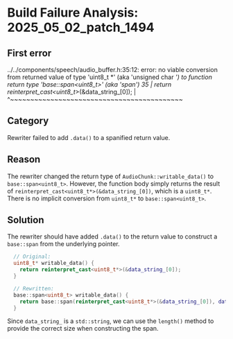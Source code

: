 # Build Failure Analysis: 2025_05_02_patch_1494

## First error

../../components/speech/audio_buffer.h:35:12: error: no viable conversion from returned value of type 'uint8_t *' (aka 'unsigned char *') to function return type 'base::span<uint8_t>' (aka 'span<unsigned char>')
   35 |     return reinterpret_cast<uint8_t*>(&data_string_[0]);
      |            ^~~~~~~~~~~~~~~~~~~~~~~~~~~~~~~~~~~~~~~~~~~~

## Category
Rewriter failed to add `.data()` to a spanified return value.

## Reason
The rewriter changed the return type of `AudioChunk::writable_data()` to `base::span<uint8_t>`. However, the function body simply returns the result of `reinterpret_cast<uint8_t*>(&data_string_[0])`, which is a `uint8_t*`. There is no implicit conversion from `uint8_t*` to `base::span<uint8_t>`.

## Solution
The rewriter should have added `.data()` to the return value to construct a `base::span` from the underlying pointer.

```c++
  // Original:
  uint8_t* writable_data() {
    return reinterpret_cast<uint8_t*>(&data_string_[0]);
  }

  // Rewritten:
  base::span<uint8_t> writable_data() {
    return base::span(reinterpret_cast<uint8_t*>(&data_string_[0]), data_string_.length());
  }
```

Since `data_string_` is a `std::string`, we can use the `length()` method to provide the correct size when constructing the span.